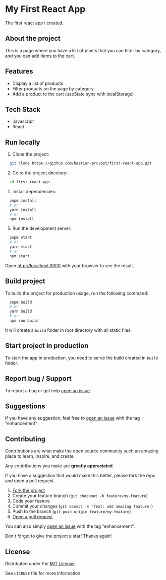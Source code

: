 <!-- prettier-ignore-start -->

<!-- Rename all occurences with Cmd + D :

My First React App
first-react-app
www.projectlink.com
https://www.projectlink.com
https://www.documentationlink.com

 -->


# My First React App

The first react app I created.


## About the project

This is a page where you have a list of plants that you can filter by category, and you can add items to the cart.


## Features

- Display a list of products
- Filter products on the page by category
- Add a product to the cart (useState sync with localStorage)


## Tech Stack

- Javascript
- React


## Run locally

1. Clone the project:

```bash
  git clone https://github.com/bastien-pruvost/first-react-app.git
```

2. Go to the project directory:

```bash
  cd first-react-app
```

1. Install dependencies:

```bash
  pnpm install
  # or
  yarn install
  # or
  npm install
```

5. Run the development server:

```bash
  pnpm start
  # or
  yarn start
  # or
  npm start
```

Open [http://localhost:3000](http://localhost:3000) with your browser to see the result.


## Build project

To build the project for production usage, run the following command:

```bash
  pnpm build
  # or
  yarn build
  # or
  npm run build
```

It will create a `build` folder in root directory with all static files.


## Start project in production

To start the app in production, you need to serve the build created in `build` folder. 


## Report bug / Support

To report a bug or get help [open an issue](https://github.com/bastien-pruvost/first-react-app/issues).


## Suggestions

If you have any suggestion, feel free to [open an issue](https://github.com/bastien-pruvost/first-react-app/issues) with the tag "enhancement"


## Contributing

Contributions are what make the open source community such an amazing place to learn, inspire, and create.

Any contributions you make are **greatly appreciated**.

If you have a suggestion that would make this better, please fork the repo and open a pull request.

1. [Fork the project](https://github.com/bastien-pruvost/first-react-app/fork)
2. Create your feature branch (`git checkout -b feature/my-feature`)
3. Code your feature
4. Commit your changes (`git commit -m 'feat: add amazing feature'`)
5. Push to the branch (`git push origin feature/my-feature`)
6. [Open a pull request](https://github.com/bastien-pruvost/first-react-app/compare)

You can also simply [open an issue](https://github.com/bastien-pruvost/first-react-app/issues) with the tag "enhancement".

Don't forget to give the project a star! Thanks again!


## License

Distributed under the [MIT License](https://choosealicense.com/licenses/mit/).

See `LICENSE` file for more information.



<!-- prettier-ignore-end -->
